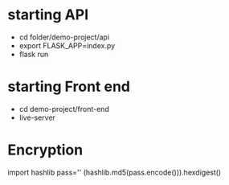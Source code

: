 # starting API 

- cd folder/demo-project/api
- export FLASK_APP=index.py
- flask run

# starting Front end 

- cd demo-project/front-end
- live-server

# Encryption
import hashlib
pass=''
(hashlib.md5(pass.encode())).hexdigest()
